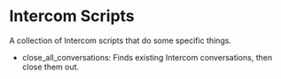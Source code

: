 # Intercom Scripts

A collection of Intercom scripts that do some specific things.

- close_all_conversations: Finds existing Intercom conversations, then close them out. 